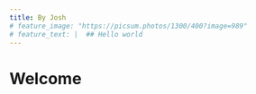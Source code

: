 ```yaml
---
title: By Josh
# feature_image: "https://picsum.photos/1300/400?image=989"
# feature_text: |  ## Hello world
---
```


# Welcome

